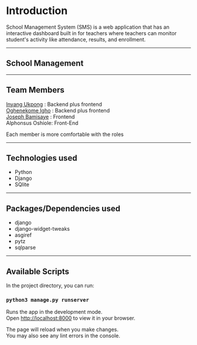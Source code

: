 






# Introduction

School Management System (SMS) is a web application that has an interactive dashboard built in for teachers where teachers can monitor student's activity like attendance, results, and enrollment.

---

## School Management 

<!-- <https://cleanhub.netlify.app>

> You can visit the link to see how the front end was designed, the technology used for the front end is ReactJs -->

---

## Team Members

[Inyang Ukpong](github.com/InyangUkpong) : Backend plus frontend\
[Oghenekome Igho](github.com/meetkome) : Backend plus frontend\
[Joseph Bamisaye](github.com/Joethesaint) : Frontend\
Alphonsus Oshiole: Front-End

Each member is more comfortable with the roles

---

## Technologies used

- Python
- Django
- SQlite

---

## Packages/Dependencies used

- django
- django-widget-tweaks
- asgiref
- pytz
- sqlparse

---

<!-- ## Challenge statement -->
<!-- 
The problem the Portfolio Project is the deployment process, we tried using pythonanywhere but we 
had issues a 404 error which we couldn't resolve due to the time constraint, we later tried using vercel since
railway.app gives a free trial and our trial expired. vercel also showed us a 404 Code Not FOUND

Who the users will be
Tertiary institutions student with Smartphones
Working professionals with smartphones

Is this project relevant or dependent on a specific locale?
Relevant to people of Lagos & Ibadan and may later be expanded to major cities in Nigeria

Risks
No risk

Infrastructure
Describe your process for branching and merging in your team’s repository (e.g. GitHub flow, Picking the right branch-merge strategy)
Describe your strategy for deployment
Describe how you will populate your app with data
Describe what tools, automation or process you will use for testing

Existing Solutions
PSP
Lagos waste management
List any similar products or solutions that currently exist.
For each item in the list, explain similarities and differences -->


## Available Scripts

In the project directory, you can run:

### `python3 manage.py runserver`

Runs the app in the development mode.\
Open [http://localhost:8000](http://localhost:8000) to view it in your browser.

The page will reload when you make changes.\
You may also see any lint errors in the console.